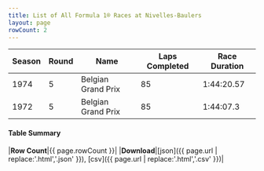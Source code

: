 ```yaml
---
title: List of All Formula 1® Races at Nivelles-Baulers
layout: page
rowCount: 2
---
```


| Season | Round | Name | Laps Completed | Race Duration |
|--|--|--|--|--|
| 1974 | 5 | Belgian Grand Prix | 85 | 1:44:20.57 |
| 1972 | 5 | Belgian Grand Prix | 85 | 1:44:07.3 |

#### Table Summary

|**Row Count**|{{ page.rowCount }}|
|**Download**|[json]({{ page.url | replace:'.html','.json' }}), [csv]({{ page.url | replace:'.html','.csv' }})|
